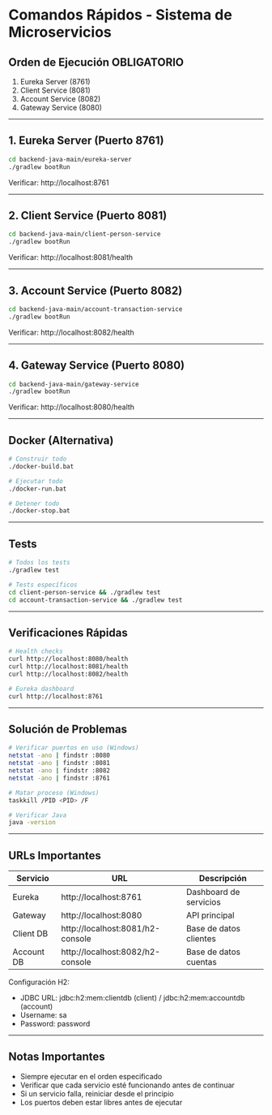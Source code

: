 # Comandos Rápidos - Sistema de Microservicios

## Orden de Ejecución OBLIGATORIO
1. Eureka Server (8761)
2. Client Service (8081)
3. Account Service (8082)
4. Gateway Service (8080)

---

## 1. Eureka Server (Puerto 8761)

```bash
cd backend-java-main/eureka-server
./gradlew bootRun
```

Verificar: http://localhost:8761

---

## 2. Client Service (Puerto 8081)

```bash
cd backend-java-main/client-person-service
./gradlew bootRun
```

Verificar: http://localhost:8081/health

---

## 3. Account Service (Puerto 8082)

```bash
cd backend-java-main/account-transaction-service
./gradlew bootRun
```

Verificar: http://localhost:8082/health

---

## 4. Gateway Service (Puerto 8080)

```bash
cd backend-java-main/gateway-service
./gradlew bootRun
```

Verificar: http://localhost:8080/health

---

## Docker (Alternativa)

```bash
# Construir todo
./docker-build.bat

# Ejecutar todo
./docker-run.bat

# Detener todo
./docker-stop.bat
```

---

## Tests

```bash
# Todos los tests
./gradlew test

# Tests específicos
cd client-person-service && ./gradlew test
cd account-transaction-service && ./gradlew test
```

---

## Verificaciones Rápidas

```bash
# Health checks
curl http://localhost:8080/health
curl http://localhost:8081/health
curl http://localhost:8082/health

# Eureka dashboard
curl http://localhost:8761
```

---

## Solución de Problemas

```bash
# Verificar puertos en uso (Windows)
netstat -ano | findstr :8080
netstat -ano | findstr :8081
netstat -ano | findstr :8082
netstat -ano | findstr :8761

# Matar proceso (Windows)
taskkill /PID <PID> /F

# Verificar Java
java -version
```

---

## URLs Importantes

| Servicio | URL | Descripción |
|----------|-----|-------------|
| Eureka | http://localhost:8761 | Dashboard de servicios |
| Gateway | http://localhost:8080 | API principal |
| Client DB | http://localhost:8081/h2-console | Base de datos clientes |
| Account DB | http://localhost:8082/h2-console | Base de datos cuentas |

Configuración H2:
- JDBC URL: jdbc:h2:mem:clientdb (client) / jdbc:h2:mem:accountdb (account)
- Username: sa
- Password: password

---

## Notas Importantes

- Siempre ejecutar en el orden especificado
- Verificar que cada servicio esté funcionando antes de continuar
- Si un servicio falla, reiniciar desde el principio
- Los puertos deben estar libres antes de ejecutar 